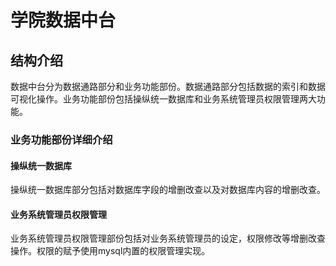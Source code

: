 # 学院数据中台
##  结构介绍
数据中台分为数据通路部分和业务功能部份。数据通路部分包括数据的索引和数据可视化操作。业务功能部份包括操纵统一数据库和业务系统管理员权限管理两大功能。
### 业务功能部份详细介绍
#### 操纵统一数据库
操纵统一数据库部分包括对数据库字段的增删改查以及对数据库内容的增删改查。
#### 业务系统管理员权限管理
业务系统管理员权限管理部份包括对业务系统管理员的设定，权限修改等增删改查操作。权限的赋予使用mysql内置的权限管理实现。

